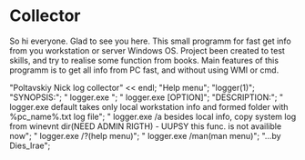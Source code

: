 # Collector
So hi everyone. Glad to see you here.
This small programm for fast get info from you workstation or server Windows OS. Project been created to test skills, and try to realise some function from books.
Main features of this programm is to get all info from PC fast, and without using WMI or cmd.

"Poltavskiy Nick log collector" << endl;
"Help menu";
"logger(1)";
"SYNOPSIS:";
"		logger.exe ";
"		logger.exe [OPTION]";
"DESCRIPTION:";
"		logger.exe default takes only local workstation info and formed folder with %pc_name%.txt log file";
"		logger.exe /a besides local info, copy system log from winevnt dir(NEED ADMIN RIGTH) - UUPSY this func. is not availible now";
"		logger.exe /?(help menu)";
"		logger.exe /man(man menu)";
"...by Dies_Irae";
